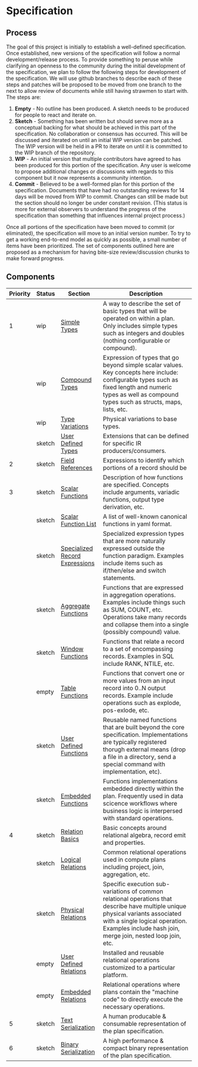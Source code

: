 # Specification



## Process

The goal of this project is initially to establish a well-defined specification. Once established, new versions of the specification will follow a normal development/release process. To provide something to peruse while clarifying an openness to the community during the initial development of the specification, we plan to follow the following steps for development of the specification. We will use github branches to describe each of these steps and patches will be proposed to be moved from one branch to the next to allow review of documents while still having strawmen to start with. The steps are: 

1. **Empty** - No outline has been produced. A sketch needs to be produced for people to react and iterate on.
2. **Sketch** - Something has been written but should serve more as a conceptual backing for what should be achieved in this part of the specification. No collaboration or consensus has occurred. This will be discussed and iterated on until an initial WIP version can be patched. The WIP version will be held in a PR to iterate on until it is committed to the WIP branch of the repository.
3. **WIP** - An initial version that multiple contributors have agreed to has been produced for this portion of the specification. Any user is welcome to propose additional changes or discussions with regards to this component but it now represents a community intention.
4. **Commit** - Believed to be a well-formed plan for this portion of the specification. Documents that have had no outstanding reviews for 14 days will be moved from WIP to commit. Changes can still be made but the section should no longer be under constant revision. (This status is more for external observers to understand the progress of the specification than something that influences internal project process.)

Once all portions of the specification have been moved to commit (or eliminated), the specification will move to an initial version number. To try to get a working end-to-end model as quickly as possible, a small number of items have been prioritized. The set of components outlined here are proposed as a mechanism for having bite-size review/discussion chunks to make forward progress.



## Components

| Priority | Status | Section                                                      | Description                                                  |
| -------- | ------ | ------------------------------------------------------------ | ------------------------------------------------------------ |
| 1        | wip    | [Simple Types](/types/simple_logical_types)                  | A way to describe the set of basic types that will be operated on within a plan. Only includes simple types such as integers and doubles (nothing configurable or compound). |
|          | wip    | [Compound Types](/types/compound_logical_types)              | Expression of types that go beyond simple scalar values. Key concepts here include: configurable types such as fixed length and numeric types as well as compound types such as structs, maps, lists, etc. |
|          | wip    | [Type Variations](/types/type_variations.md)                 | Physical variations to base types.                           |
|          | sketch | [User Defined Types](/types/user_defined_types)              | Extensions that can be defined for specific IR producers/consumers. |
| 2        | sketch | [Field References](/expressions/field_references)            | Expressions to identify which portions of a record should be |
| 3        | sketch | [Scalar Functions](/expressions/scalar_functions)            | Description of how functions are specified. Concepts include arguments, variadic functions, output type derivation, etc. |
|          | sketch | [Scalar Function List](https://github.com/substrait-io/substrait/blob/main/extensions/scalar_functions.yaml) | A list of well-known canonical functions in yaml format.     |
|          | sketch | [Specialized Record Expressions](/expressions/specialized_record_expressions) | Specialized expression types that are more naturally expressed outside the function paradigm. Examples include items such as if/then/else and switch statements. |
|          | sketch | [Aggregate Functions](/expressions/aggregate_functions)      | Functions that are expressed in aggregation operations. Examples include things such as SUM, COUNT, etc. Operations take many records and collapse them into a single (possibly compound) value. |
|          | sketch | [Window Functions](/expressions/window_functions)            | Functions that relate a record to a set of encompassing records. Examples in SQL include RANK, NTILE, etc. |
|          | empty  | [Table Functions](/expressions/table_functions)              | Functions that convert one or more values from an input record into 0..N output records. Example include operations such as explode, pos-exlode, etc. |
|          | sketch | [User Defined Functions](/expressions/user_defined_functions) | Reusable named functions that are built beyond the core specification. Implementations are typically registered thorugh external means (drop a file in a directory, send a special command with implementation, etc). |
|          | sketch | [Embedded Functions](/expressions/embedded_functions)        | Functions implementations embedded directly within the plan. Frequently used in data scicence workflows where business logic is interpersed with standard operations. |
| 4        | sketch | [Relation Basics](/relations/relational_basics)              | Basic concepts around relational algebra, record emit and properties. |
|          | sketch | [Logical Relations](/relations/logical_relations)            | Common relational operations used in compute plans including project, join, aggregation, etc. |
|          | sketch | [Physical Relations](/relations/physical_relations)          | Specific execution sub-variations of common relational operations that describe have multiple unique physical variants associated with a single logical operation. Examples include hash join, merge join, nested loop join, etc. |
|          | empty  | [User Defined Relations](/relations/user_defined_relations)  | Installed and reusable relational operations customized to a particular platform. |
|          | empty  | [Embedded Relations](/relations/embedded_relations)          | Relational operations where plans contain the "machine code" to directly execute the necessary operations. |
| 5        | sketch | [Text Serialization](/serialization/text_serialization)      | A human producable & consumable representation of the plan specification. |
| 6        | sketch | [Binary Serialization](/serialization/binary_serialization)  | A high performance & compact binary representation of the plan specification. |

